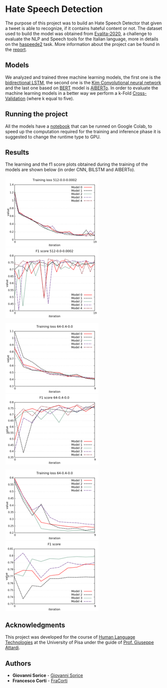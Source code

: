 # Hate Speech Detection

The purpose of this project was to build an Hate Speech Detector that given a tweet is able to recognize, if it contains hateful content or not. The dataset used to build the model was obtained from [Evalita-2020](http://www.evalita.it/2020), a challenge to evaluate the NLP and Speech tools for the Italian language, more in details on the [haspeede2](http://www.di.unito.it/~tutreeb/haspeede-evalita20/index.html) task. More information about the project can be found in the [report](https://github.com/GiovanniSorice/Hate_Speech_Detection/blob/main/docs/Report_Human.pdf).

## Models 
We analyzed and trained three machine learning models, the first one is the [bidirectional LSTM](https://paperswithcode.com/method/bilstm), the second one is the [Kim Convolutional neural network](https://arxiv.org/pdf/1408.5882.pdf) and the last one based on [BERT](https://arxiv.org/pdf/1810.04805.pdf) model is [AlBERTo](http://ceur-ws.org/Vol-2481/paper57.pdf). In order to evaluate the machine learning models in a better way we perform a k-Fold [Cross-Validation](https://en.wikipedia.org/wiki/Cross-validation_(statistics)) (where k equal to five). 

## Running the project
All the models have a [notebook](https://github.com/GiovanniSorice/Hate_Speech_Detection/tree/main/notebooks) that can be runned on Google Colab, to speed up the computation required for the training and inference phase it is suggested to change the runtime type to GPU. 

## Results 
The learning and the f1 score plots obtained during the training of the models are shown below (in order CNN, BILSTM and AlBERTo). 


<img src="docs/img/training_loss_cnn_curves.png" width="300"/> <img src="docs/img/f1_score_cnn_curves.png" width="300" />

<img src="docs/img/training_loss_bilstm_curves.png" width="300"/> <img src="docs/img/f1_score_curves_bilstm.png" width="300" />

<img src="docs/img/train_loss_bert.png" width="300"/> <img src="docs/img/f1_plot_bert.png" width="300" />

## Acknowledgments
This project was developed for the course of [Human Language Technologies](https://elearning.di.unipi.it/course/view.php?id=180) at the University of Pisa under the guide of [Prof. Giuseppe Attardi](http://pages.di.unipi.it/attardi/).

## Authors 
* **Giovanni Sorice**  - [Giovanni Sorice](https://github.com/GiovanniSorice)
* **Francesco Corti**  - [FraCorti](https://github.com/FraCorti)
